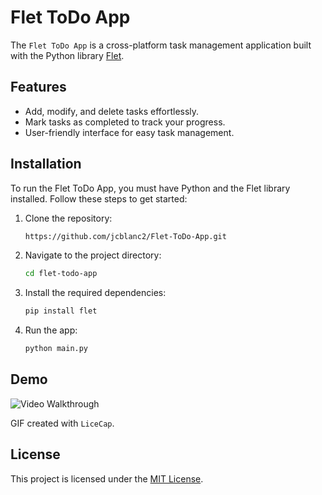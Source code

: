 ﻿# Flet ToDo App

The `Flet ToDo App` is a cross-platform task management application built with the Python library  [Flet](https://flet.dev/).

## Features

- Add, modify, and delete tasks effortlessly.
- Mark tasks as completed to track your progress.
- User-friendly interface for easy task management.

## Installation

To run the Flet ToDo App, you must have Python and the Flet library installed. Follow these steps to get started:

1. Clone the repository:

   ```bash
   https://github.com/jcblanc2/Flet-ToDo-App.git
   
2. Navigate to the project directory:
   ```bash
   cd flet-todo-app
   
3. Install the required dependencies:
   ```bash
   pip install flet

4. Run the app: 
    ```bash
    python main.py

## Demo

<img src='' title='Video Walkthrough' width='' alt='Video Walkthrough' />

GIF created with `LiceCap`.

## License

This project is licensed under the [MIT License](LICENSE).

